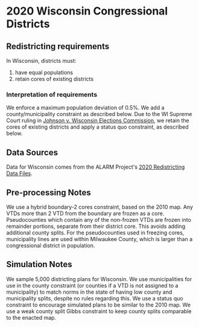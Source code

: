 # 2020 Wisconsin Congressional Districts

## Redistricting requirements
In Wisconsin, districts must:

1. have equal populations
2. retain cores of existing districts

### Interpretation of requirements
We enforce a maximum population deviation of 0.5%.
We add a county/municipality constraint as described below.
Due to the WI Supreme Court ruling in [Johnson v. Wisconsin Elections Commission](https://www.wicourts.gov/sc/opinion/DisplayDocument.pdf?content=pdf&seqNo=459269), we retain the cores of existing districts and apply a status quo constraint, as described below.

## Data Sources
Data for Wisconsin comes from the ALARM Project's [2020 Redistricting Data Files](https://alarm-redist.github.io/posts/2021-08-10-census-2020/).

## Pre-processing Notes
We use a hybrid boundary-2 cores constraint, based on the 2010 map. Any VTDs more than 2 VTD from the boundary are frozen as a core. Pseudocounties which contain any of the non-frozen VTDs are frozen into remainder portions, separate from their district core. This avoids adding additional county splits. For the pseudocounties used in freezing cores, municipality lines are used within Milwaukee County, which is larger than a congressional district in population.

## Simulation Notes
We sample 5,000 districting plans for Wisconsin.
We use municipalities for use in the county constraint (or counties if a VTD is not assigned to a municipality) to match norms in the state of having low county and municipality splits, despite no rules regarding this. 
We use a status quo constraint to encourage simulated plans to be similar to the 2010 map.
We use a weak county split Gibbs constraint to keep county splits comparable to the enacted map.
